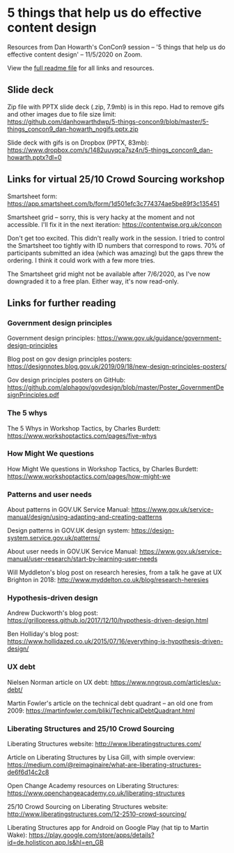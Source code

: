 # 5 things that help us do effective content design
Resources from Dan Howarth's ConCon9 session – '5 things that help us do effective content design' – 11/5/2020 on Zoom.

View the <a href="https://github.com/danhowarthdwp/5-things-concon9/blob/master/README.md">full readme file</a> for all links and resources.


## Slide deck

Zip file with PPTX slide deck (.zip, 7.9mb) is in this repo. Had to remove gifs and other images due to file size limit: https://github.com/danhowarthdwp/5-things-concon9/blob/master/5-things_concon9_dan-howarth_nogifs.pptx.zip

Slide deck with gifs is on Dropbox (PPTX, 83mb): https://www.dropbox.com/s/1482uuyqca7sz4n/5-things_concon9_dan-howarth.pptx?dl=0


## Links for virtual 25/10 Crowd Sourcing workshop

Smartsheet form: https://app.smartsheet.com/b/form/1d501efc3c774374ae5be89f3c135451

Smartsheet grid – sorry, this is very hacky at the moment and not accessible. I'll fix it in the next iteration: https://contentwise.org.uk/concon

Don't get too excited. This didn't really work in the session. I tried to control the Smartsheet too tightly with ID numbers that correspond to rows. 70% of participants submitted an idea (which was amazing) but the gaps threw the ordering. I think it could work with a few more tries.

The Smartsheet grid might not be available after 7/6/2020, as I've now downgraded it to a free plan. Either way, it's now read-only.


## Links for further reading

### Government design principles

Government design principles: https://www.gov.uk/guidance/government-design-principles

Blog post on gov design principles posters: https://designnotes.blog.gov.uk/2019/09/18/new-design-principles-posters/

Gov design principles posters on GitHub: https://github.com/alphagov/govdesign/blob/master/Poster_GovernmentDesignPrinciples.pdf


### The 5 whys

The 5 Whys in Workshop Tactics, by Charles Burdett: https://www.workshoptactics.com/pages/five-whys


### How Might We questions

How Might We questions in Workshop Tactics, by Charles Burdett: https://www.workshoptactics.com/pages/how-might-we


### Patterns and user needs

About patterns in GOV.UK Service Manual: https://www.gov.uk/service-manual/design/using-adapting-and-creating-patterns

Design patterns in GOV.UK design system: https://design-system.service.gov.uk/patterns/

About user needs in GOV.UK Service Manual: https://www.gov.uk/service-manual/user-research/start-by-learning-user-needs

Will Myddleton's blog post on research heresies, from a talk he gave at UX Brighton in 2018: http://www.myddelton.co.uk/blog/research-heresies


### Hypothesis-driven design

Andrew Duckworth's blog post: https://grillopress.github.io/2017/12/10/hypothesis-driven-design.html

Ben Holliday's blog post: https://www.hollidazed.co.uk/2015/07/16/everything-is-hypothesis-driven-design/


### UX debt

Nielsen Norman article on UX debt: https://www.nngroup.com/articles/ux-debt/

Martin Fowler's article on the technical debt quadrant – an old one from 2009: https://martinfowler.com/bliki/TechnicalDebtQuadrant.html


### Liberating Structures and 25/10 Crowd Sourcing

Liberating Structures website: http://www.liberatingstructures.com/

Article on Liberating Structures by Lisa Gill, with simple overview: https://medium.com/@reimaginaire/what-are-liberating-structures-de6f6d14c2c8

Open Change Academy resources on Liberating Structures: https://www.openchangeacademy.co.uk/liberating-structures

25/10 Crowd Sourcing on Liberating Structures website: http://www.liberatingstructures.com/12-2510-crowd-sourcing/

Liberating Structures app for Android on Google Play (hat tip to Martin Wake): https://play.google.com/store/apps/details?id=de.holisticon.app.ls&hl=en_GB
